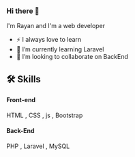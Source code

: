 ### Hi there 👋

I'm Rayan and I'm a web developer

- ⚡ I always love to learn
- 🌱 I’m currently learning Laravel
- 👯 I’m looking to collaborate on BackEnd

## 🛠 Skills

#### Front-end 

HTML , CSS , js , Bootstrap 

#### Back-End 

 PHP , Laravel , MySQL  

